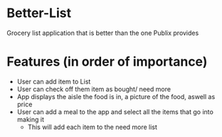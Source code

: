 # Better-List
Grocery list application that is better than the one Publix provides

# Features (in order of importance)
- User can add item to List
- User can check off them item as bought/ need more
- App displays the aisle the food is in, a picture of the food, aswell as price
- User can add a meal to the app and select all the items that go into making it
  - This will add each item to the need more list
